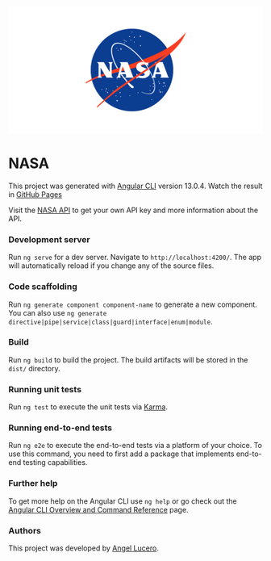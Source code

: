![NASA cover](/src/assets/images/NASA.png "NASA")

# NASA

This project was generated with [Angular CLI](https://github.com/angular/angular-cli) version 13.0.4.
Watch the result in [GitHub Pages](https://angelluce.github.io/nasa/)

Visit the [NASA API](https://api.nasa.gov/) to get your own API key and more information about the API.

### Development server

Run `ng serve` for a dev server. Navigate to `http://localhost:4200/`. The app will automatically reload if you change any of the source files.

### Code scaffolding

Run `ng generate component component-name` to generate a new component. You can also use `ng generate directive|pipe|service|class|guard|interface|enum|module`.

### Build

Run `ng build` to build the project. The build artifacts will be stored in the `dist/` directory.

### Running unit tests

Run `ng test` to execute the unit tests via [Karma](https://karma-runner.github.io).

### Running end-to-end tests

Run `ng e2e` to execute the end-to-end tests via a platform of your choice. To use this command, you need to first add a package that implements end-to-end testing capabilities.

### Further help

To get more help on the Angular CLI use `ng help` or go check out the [Angular CLI Overview and Command Reference](https://angular.io/cli) page.

### Authors

This project was developed by [Angel Lucero](https://github.com/angelluce).
